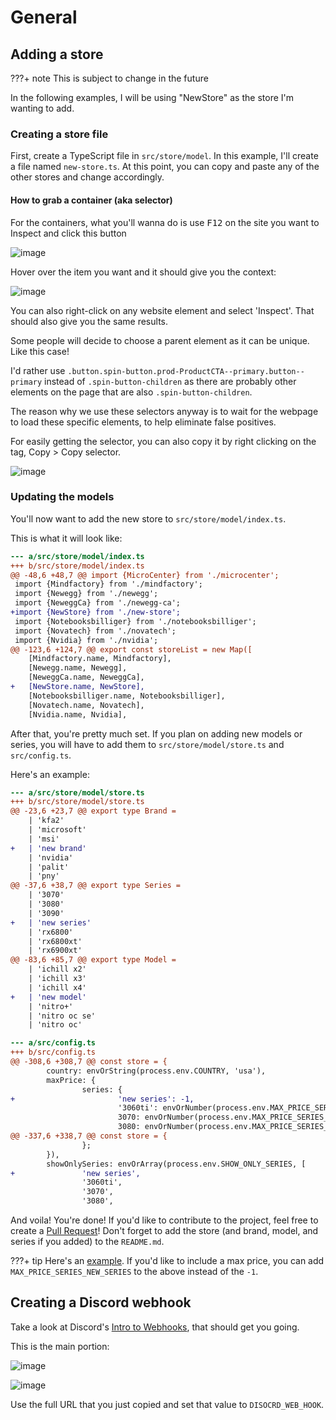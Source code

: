 # General

## Adding a store

???+ note
    This is subject to change in the future

In the following examples, I will be using "NewStore" as the store I'm wanting to add.

### Creating a store file

First, create a TypeScript file in `src/store/model`. In this example, I'll create a file named `new-store.ts`. At this point, you can copy and paste any of the other stores and change accordingly.

#### How to grab a container (aka selector)

For the containers, what you'll wanna do is use <kbd>F12</kbd> on the site you want to Inspect and click this button

![image](https://user-images.githubusercontent.com/12074633/100685326-2669da80-334a-11eb-93a9-8ac2c659f5f3.png)

Hover over the item you want and it should give you the context:

![image](https://user-images.githubusercontent.com/12074633/100685310-1e119f80-334a-11eb-91aa-b77b0ff6c2b1.png)

You can also right-click on any website element and select 'Inspect'. That should also give you the same results.

Some people will decide to choose a parent element as it can be unique. Like this case!

I'd rather use `.button.spin-button.prod-ProductCTA--primary.button--primary` instead of `.spin-button-children` as there are probably other elements on the page that are also `.spin-button-children`.

The reason why we use these selectors anyway is to wait for the webpage to load these specific elements, to help eliminate false positives.

For easily getting the selector, you can also copy it by right clicking on the tag, Copy > Copy selector.

![image](https://user-images.githubusercontent.com/12074633/100933096-d2323800-34ba-11eb-8f06-d106f43b7ad3.png)

### Updating the models

You'll now want to add the new store to `src/store/model/index.ts`.

This is what it will look like:

```diff
--- a/src/store/model/index.ts
+++ b/src/store/model/index.ts
@@ -48,6 +48,7 @@ import {MicroCenter} from './microcenter';
 import {Mindfactory} from './mindfactory';
 import {Newegg} from './newegg';
 import {NeweggCa} from './newegg-ca';
+import {NewStore} from './new-store';
 import {Notebooksbilliger} from './notebooksbilliger';
 import {Novatech} from './novatech';
 import {Nvidia} from './nvidia';
@@ -123,6 +124,7 @@ export const storeList = new Map([
 	[Mindfactory.name, Mindfactory],
 	[Newegg.name, Newegg],
 	[NeweggCa.name, NeweggCa],
+	[NewStore.name, NewStore],
 	[Notebooksbilliger.name, Notebooksbilliger],
 	[Novatech.name, Novatech],
 	[Nvidia.name, Nvidia],
```

After that, you're pretty much set. If you plan on adding new models or series, you will have to add them to `src/store/model/store.ts` and `src/config.ts`.

Here's an example:

```diff
--- a/src/store/model/store.ts
+++ b/src/store/model/store.ts
@@ -23,6 +23,7 @@ export type Brand =
 	| 'kfa2'
 	| 'microsoft'
 	| 'msi'
+	| 'new brand'
 	| 'nvidia'
 	| 'palit'
 	| 'pny'
@@ -37,6 +38,7 @@ export type Series =
 	| '3070'
 	| '3080'
 	| '3090'
+	| 'new series'
 	| 'rx6800'
 	| 'rx6800xt'
 	| 'rx6900xt'
@@ -83,6 +85,7 @@ export type Model =
 	| 'ichill x2'
 	| 'ichill x3'
 	| 'ichill x4'
+	| 'new model'
 	| 'nitro+'
 	| 'nitro oc se'
 	| 'nitro oc'
```

```diff
--- a/src/config.ts
+++ b/src/config.ts
@@ -308,6 +308,7 @@ const store = {
        country: envOrString(process.env.COUNTRY, 'usa'),
        maxPrice: {
                series: {
+                       'new series': -1,
                        '3060ti': envOrNumber(process.env.MAX_PRICE_SERIES_3060TI),
                        3070: envOrNumber(process.env.MAX_PRICE_SERIES_3070),
                        3080: envOrNumber(process.env.MAX_PRICE_SERIES_3080),
@@ -337,6 +338,7 @@ const store = {
                };
        }),
        showOnlySeries: envOrArray(process.env.SHOW_ONLY_SERIES, [
+               'new series',
                '3060ti',
                '3070',
                '3080',

```

And voila! You're done! If you'd like to contribute to the project, feel free to create a [Pull Request](https://github.com/jef/streetmerchant/compare)! Don't forget to add the store (and brand, model, and series if you added) to the `README.md`.

???+ tip
    Here's an [example](https://github.com/jef/streetmerchant/commit/af96c5f2e808af7496f3c3299e4cf173105de48b). If you'd like to include a max price, you can add `MAX_PRICE_SERIES_NEW_SERIES` to the above instead of the `-1`.

## Creating a Discord webhook

Take a look at Discord's [Intro to Webhooks](https://support.discord.com/hc/en-us/articles/228383668-Intro-to-Webhooks), that should get you going.

This is the main portion:

![image](https://user-images.githubusercontent.com/12074633/101225522-a4d2bf00-365f-11eb-8c35-d0f013e561d6.png)

![image](https://user-images.githubusercontent.com/12074633/101225550-b87e2580-365f-11eb-8be6-48b324b37916.png)

Use the full URL that you just copied and set that value to `DISOCRD_WEB_HOOK`.
